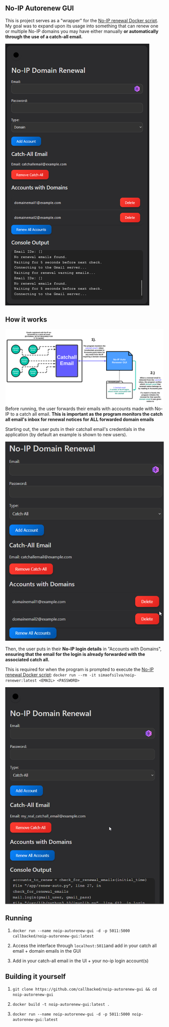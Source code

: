 ##  No-IP Autorenew GUI

This is project serves as a "wrapper" for the [No-IP renewal Docker script](https://github.com/simao-silva/noip-renewer). My goal was to expand upon its usage into something that can renew one or multiple No-IP domains you may have either manually **or automatically through the use of a catch-all email.**

![demo](https://raw.githubusercontent.com/callbacked/noip-autorenew-gui/master/assets/demo.png)

  
  

##  How it works

![overview](https://raw.githubusercontent.com/callbacked/noip-autorenew-gui/2a86e95a41c3bbc5c76c3f01345116ad239c58cb/assets/overview.svg)Before running, the user forwards their emails with accounts made with No-IP to a catch all email. **This is important as the program monitors the catch all email's inbox for renewal notices for ALL forwarded domain emails**

  

Starting out, the user puts in their catchall email's credentials in the application (by default an example is shown to new users).

  

![step1](https://raw.githubusercontent.com/callbacked/noip-autorenew-gui/master/assets/step1.gif)

  
  

Then, the user puts in their **No-IP login details** in "Accounts with Domains", **ensuring that the email for the login is already forwarded with the associated catch all.**

  

This is required for when the program is prompted to execute the [No-IP renewal Docker script](https://github.com/simao-silva/noip-renewer): ``docker run --rm -it simaofsilva/noip-renewer:latest <EMAIL> <PASSWORD>``

  
  

![step2](https://raw.githubusercontent.com/callbacked/noip-autorenew-gui/master/assets/step2.gif)
## Running

1.  ``docker run --name noip-autorenew-gui -d -p 5011:5000 callbacked/noip-autorenew-gui:latest``

2. Access the interface through ``localhost:5011``and add in your catch all email + domain emails in the GUI

3. Add in your catch-all email in the UI + your no-ip login account(s) 

## Building it yourself

1.  ``git clone https://github.com/callbacked/noip-autorenew-gui && cd noip-autorenew-gui``

2. ``docker build -t noip-autorenew-gui:latest .``

3. ``docker run --name noip-autorenew-gui -d -p 5011:5000 noip-autorenew-gui:latest``





